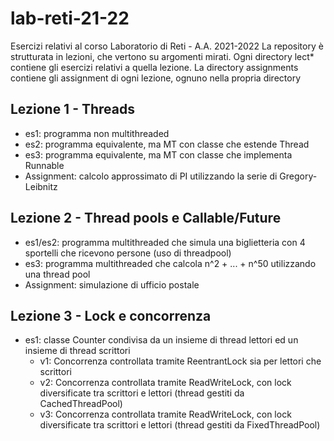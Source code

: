 # lab-reti-21-22
Esercizi relativi al corso Laboratorio di Reti - A.A. 2021-2022
La repository è strutturata in lezioni, che vertono su argomenti mirati. Ogni directory
lect\* contiene gli esercizi relativi a quella lezione. La directory assignments contiene
gli assignment di ogni lezione, ognuno nella propria directory
## Lezione 1 - Threads
- es1: programma non multithreaded
- es2: programma equivalente, ma MT con classe che estende Thread
- es3: programma equivalente, ma MT con classe che implementa Runnable
- Assignment: calcolo approssimato di PI utilizzando la serie di Gregory-Leibnitz
## Lezione 2 - Thread pools e Callable/Future
- es1/es2: programma multithreaded che simula una biglietteria con 4 sportelli che ricevono persone (uso di threadpool)
- es3: programma multithreaded che calcola n^2 + ... + n^50 utilizzando una thread pool
- Assignment: simulazione di ufficio postale
## Lezione 3 - Lock e concorrenza
- es1: classe Counter condivisa da un insieme di thread lettori ed un insieme di thread scrittori
  - v1: Concorrenza controllata tramite ReentrantLock sia per lettori che scrittori
  - v2: Concorrenza controllata tramite ReadWriteLock, con lock diversificate tra scrittori e lettori (thread gestiti da CachedThreadPool)
  - v3: Concorrenza controllata tramite ReadWriteLock, con lock diversificate tra scrittori e lettori (thread gestiti da FixedThreadPool)